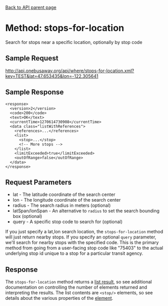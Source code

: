 [Back to API parent page](../index.html)

# Method: stops-for-location

Search for stops near a specific location, optionally by stop code

## Sample Request

http://api.onebusaway.org/api/where/stops-for-location.xml?key=TEST&lat=47.653435&lon=-122.305641

## Sample Response

    <response>
      <version>2</version>
      <code>200</code>
      <text>OK</text>
      <currentTime>1270614730908</currentTime>
      <data class="listWithReferences">
        <references>...</references>
        <list>
          <stop>...</stop>
          <!-- More stops -->
        </list>
        <limitExceeded>true</limitExceeded>
        <outOfRange>false</outOfRange>
      </data>
    </response>

## Request Parameters

* lat - The latitude coordinate of the search center
* lon - The longitude coordinate of the search center
* radius - The search radius in meters (optional)
* latSpan/lonSpan - An alternative to `radius` to set the search bounding box (optional)
* query	- A specific stop code to search for (optional)

If you just specify a lat,lon search location, the `stops-for-location` method will just return nearby stops.  If you specify an optional `query` parameter, we'll search for nearby stops with the specified code.  This is the primary method from going from a user-facing stop code like "75403" to the actual underlying stop id unique to a stop for a particular transit agency.

## Response

The `stops-for-location` method returns a [list result](../elements/list-result.html), so see additional documentation on controlling the number of elements returned and interpreting the results.  The list contents are `<stop/>` elements, so see details about the various properties of the [<stop/> element](../elements/stop.html).